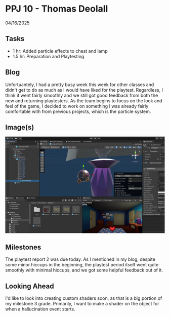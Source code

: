 # PPJ 10 - Thomas Deolall
04/16/2025

## Tasks
- 1 hr: Added particle effects to chest and lamp
- 1.5 hr: Preparation and Playtesting

## Blog
Unfortuantely, I had a pretty busy week this week for other classes and didn't get to do as much as I would have liked for the playtest. Regardless, I think it went fairly smoothly and we still got good feedback from both the new and returning playtesters. As the team begins to focus on the look and feel of the game, I decided to work on something I was already fairly comfortable with from previous projects, which is the particle system. 

## Image(s)
![Image](assets/ppj10.png)

## Milestones
The playtest report 2 was due today. As I mentioned in my blog, despite some minor hiccups in the beginning, the playtest period itself went quite smoothly with minimal hiccups, and we got some helpful feedback out of it.

## Looking Ahead
I'd like to look into creating custom shaders soon, as that is a big portion of my milestone 3 grade. Primarily, I want to make a shader on the object for when a hallucination event starts.
